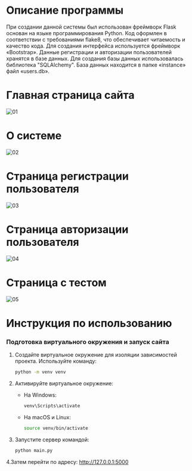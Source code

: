 # Описание программы
При создании данной системы был использован фреймворк Flask основан на языке программирования Python. Код оформлен в соответствии с требованиями flake8, что обеспечивает читаемость и качество кода.
Для создания интерфейса используется фреймворк «Bootstrap». Данные регистрации и авторизации пользователей хранятся в базе данных. Для создания базы данных использовалась библиотека "SQLAlchemy". База данных находится в папке «instance» файл «users.db».
# Главная страница сайта <br />
![01](https://github.com/Fetkulingr/test-for-students.ru/assets/103204349/2c0bda54-64f1-4caa-9b58-56e0e6086a46)
# О системе <br />
![02](https://github.com/Fetkulingr/test-for-students.ru/assets/103204349/7d5318aa-4f45-4ad3-a009-5a400de16761)
# Страница регистрации пользователя <br />
![03](https://github.com/Fetkulingr/test-for-students.ru/assets/103204349/b326a1af-5874-4d89-9a54-fb0dfb1e2de0)
# Страница авторизации пользователя <br />
![04](https://github.com/Fetkulingr/test-for-students.ru/assets/103204349/4f8c7610-c9aa-4bca-9a9c-0f59d4605a74)
# Страница с тестом <br />
![05](https://github.com/Fetkulingr/test-for-students.ru/assets/103204349/33c7549b-c8c8-421e-9f93-941c23cfc5e8)
# Инструкция по использованию
### Подготовка виртуального окружения и запуск сайта

1. Создайте виртуальное окружение для изоляции зависимостей проекта. 
   Используйте команду:
   ```bash
   python -m venv venv
   ```

2. Активируйте виртуальное окружение:
   - На Windows:
     ```bash
     venv\Scripts\activate
     ```
   - На macOS и Linux:
     ```bash
     source venv/bin/activate
     ```
3. Запустите сервер командой:
   ```bash
   python main.py
   ```
4.Затем перейти по адресу: http://127.0.0.1:5000
